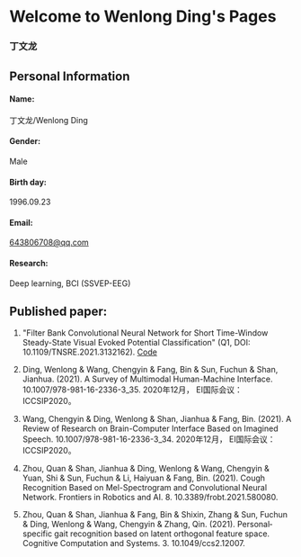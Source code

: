 # Welcome to Wenlong Ding's Pages
### 丁文龙
## Personal Information
#### Name:
丁文龙/Wenlong Ding
#### Gender:
Male
#### Birth day:
1996.09.23
#### Email:
643806708@qq.com
#### Research:
Deep learning, BCI (SSVEP-EEG)
## Published paper:
1. "Filter Bank Convolutional Neural Network for Short Time-Window Steady-State Visual Evoked Potential Classification" (Q1, DOI: 10.1109/TNSRE.2021.3132162). [Code](https://github.com/DingWenl/FB-tCNN)






2. Ding, Wenlong & Wang, Chengyin & Fang, Bin & Sun, Fuchun & Shan, Jianhua. (2021). A Survey of Multimodal Human-Machine Interface. 10.1007/978-981-16-2336-3_35. 2020年12月， EI国际会议：ICCSIP2020。

3. Wang, Chengyin & Ding, Wenlong & Shan, Jianhua & Fang, Bin. (2021). A Review of Research on Brain-Computer Interface Based on Imagined Speech. 10.1007/978-981-16-2336-3_34. 2020年12月， EI国际会议：ICCSIP2020。

4. Zhou, Quan & Shan, Jianhua & Ding, Wenlong & Wang, Chengyin & Yuan, Shi & Sun, Fuchun & Li, Haiyuan & Fang, Bin. (2021). Cough Recognition Based on Mel-Spectrogram and Convolutional Neural Network. Frontiers in Robotics and AI. 8. 10.3389/frobt.2021.580080. 

5. Zhou, Quan & Shan, Jianhua & Fang, Bin & Shixin, Zhang & Sun, Fuchun & Ding, Wenlong & Wang, Chengyin & Zhang, Qin. (2021). Personal‐specific gait recognition based on latent orthogonal feature space. Cognitive Computation and Systems. 3. 10.1049/ccs2.12007. 
